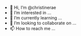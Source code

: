 - 👋 Hi, I’m @christinerae
- 👀 I’m interested in ...
- 🌱 I’m currently learning ...
- 💞️ I’m looking to collaborate on ...
- 📫 How to reach me ...

<!---
christinerae/christinerae is a ✨ special ✨ repository because its `README.md` (this file) appears on your GitHub profile.
You can click the Preview link to take a look at your changes.
--->
